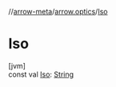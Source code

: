 //[arrow-meta](../../index.md)/[arrow.optics](index.md)/[Iso](-iso.md)

# Iso

[jvm]\
const val [Iso](-iso.md): [String](https://kotlinlang.org/api/latest/jvm/stdlib/kotlin/-string/index.html)
